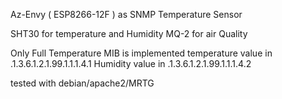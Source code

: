 
Az-Envy ( ESP8266-12F ) as SNMP Temperature Sensor

SHT30 for temperature and Humidity
MQ-2  for air Quality

Only Full Temperature MIB is implemented 
temperature value in .1.3.6.1.2.1.99.1.1.1.4.1
Humidity    value in .1.3.6.1.2.1.99.1.1.1.4.2

tested with debian/apache2/MRTG
